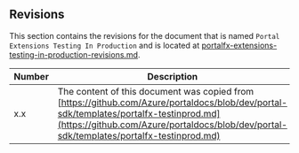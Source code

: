<a name="portalfxExtensionsTestingInProductionRevisions"></a>
<!-- link to this document is [portalfx-extensions-testing-in-production-revisions.md]()
-->

## Revisions

This section contains the revisions for the document that is named `Portal Extensions Testing In Production` and is located at 
[portalfx-extensions-testing-in-production-revisions.md](portalfx-extensions-testing-in-production-revisions.md).

<!-- TODO: Do we always want to retain the link, or the document name? We need a consistent way to track how the content has moved from doc to doc.  The word "copied" can be changed to "removed" when the content in the original doc is replaced with a link to this one. -->

<!--  TODO: This content may belong in a Change Tracking section instead, leaving the  revisions section to record changes to the overall product instead of the documents that are associated with it. -->

| Number | Description |
| --- | --- |
| x.x |  The content of this document was copied from [https://github.com/Azure/portaldocs/blob/dev/portal-sdk/templates/portalfx-testinprod.md](https://github.com/Azure/portaldocs/blob/dev/portal-sdk/templates/portalfx-testinprod.md) |